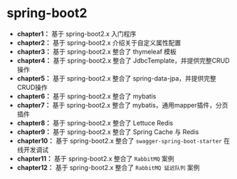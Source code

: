 # spring-boot2
- **chapter1：** 基于 spring-boot2.x 入门程序
- **chapter2：** 基于 spring-boot2.x 介绍关于自定义属性配置
- **chapter3：** 基于 spring-boot2.x 整合了 thymeleaf 模板
- **chapter4：** 基于 spring-boot2.x 整合了 JdbcTemplate，并提供完整CRUD操作
- **chapter5：** 基于 spring-boot2.x 整合了 spring-data-jpa，并提供完整CRUD操作
- **chapter6：** 基于 spring-boot2.x 整合了 mybatis
- **chapter7：** 基于 spring-boot2.x 整合了 mybatis，通用mapper插件，分页插件
- **chapter8：** 基于 spring-boot2.x 整合了 Lettuce Redis
- **chapter9：** 基于 spring-boot2.x 整合了 Spring Cache 与 Redis
- **chapter10：** 基于 spring-boot2.x 整合了 `swagger-spring-boot-starter` 在线开发调试
- **chapter11：** 基于 spring-boot2.x 整合了 `RabbitMQ` 案例
- **chapter12：** 基于 spring-boot2.x 整合了 `RabbitMQ 延迟队列` 案例